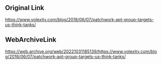## Original Link

https://www.volexity.com/blog/2018/06/07/patchwork-apt-group-targets-us-think-tanks/

## WebArchiveLink 

https://web.archive.org/web/20221031185139/https://www.volexity.com/blog/2018/06/07/patchwork-apt-group-targets-us-think-tanks/
